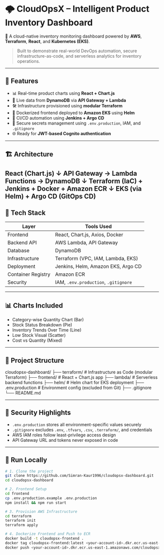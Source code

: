 # 🌩️ CloudOpsX – Intelligent Product Inventory Dashboard
🚀 A cloud-native inventory monitoring dashboard powered by **AWS**, **Terraform**, **React**, and **Kubernetes (EKS)**.  
> Built to demonstrate real-world DevOps automation, secure infrastructure-as-code, and serverless analytics for inventory operations.
---
## 🧠 Features
- 📊 Real-time product charts using **React + Chart.js**
- 🧮 Live data from **DynamoDB** via **API Gateway + Lambda**
- 🛠️ Infrastructure provisioned using **modular Terraform**
- 🐳 Dockerized frontend deployed to **Amazon EKS** using **Helm**
- 🔁 CI/CD automation using **Jenkins + Argo CD**
- 🔐 Secure secrets management using `.env.production`, IAM, and `.gitignore`
- 🌐 Ready for **JWT-based Cognito authentication** 
---
## 🏗️ Architecture
React (Chart.js)
↓
API Gateway → Lambda Functions → DynamoDB
↓
Terraform (IaC) + Jenkins + Docker + Amazon ECR
↓
EKS (via Helm) + Argo CD (GitOps CD)
---
## 🔧 Tech Stack
| Layer        | Tools Used |
|--------------|------------|
| Frontend     | React, Chart.js, Axios, Docker |
| Backend API  | AWS Lambda, API Gateway |
| Database     | DynamoDB |
| Infrastructure | Terraform (VPC, IAM, Lambda, EKS) |
| Deployment   | Jenkins, Helm, Amazon EKS, Argo CD |
| Container Registry | Amazon ECR |
| Security     | IAM, `.env.production`, `.gitignore` |
---
## 📊 Charts Included

- Category-wise Quantity Chart (Bar)
- Stock Status Breakdown (Pie)
- Inventory Trends Over Time (Line)
- Low Stock Visual (Scatter)
- Cost vs Quantity (Mixed)
---
## 📁 Project Structure
cloudopsx-dashboard/
├── terraform/ # Infrastructure as Code (modular Terraform)
├── frontend/ # React + Chart.js app
├── lambda/ # Serverless backend functions
├── helm/ # Helm chart for EKS deployment
├── .env.production # Environment config (excluded from Git)
├── .gitignore
└── README.md

---

## 🔐 Security Highlights

- `.env.production` stores all environment-specific values securely
- `.gitignore` excludes `.env`, `.tfvars`, `.csv`, `.terraform/`, and credentials
- AWS IAM roles follow least-privilege access design
- API Gateway URL and tokens never exposed in code

---

## 🧪 Run Locally

```bash
# 1. Clone the project
git clone https://github.com/Simran-Kaur1996/cloudopsx-dashboard.git
cd cloudopsx-dashboard

# 2. Frontend Setup
cd frontend
cp .env.production.example .env.production
npm install && npm run start

# 3. Provision AWS Infrastructure
cd terraform
terraform init
terraform apply

# 4. Dockerize Frontend and Push to ECR
docker build -t cloudopsx-frontend .
docker tag cloudopsx-frontend:latest <your-account-id>.dkr.ecr.us-east-1.amazonaws.com/cloudopsx-frontend:latest
docker push <your-account-id>.dkr.ecr.us-east-1.amazonaws.com/cloudopsx-frontend:latest
